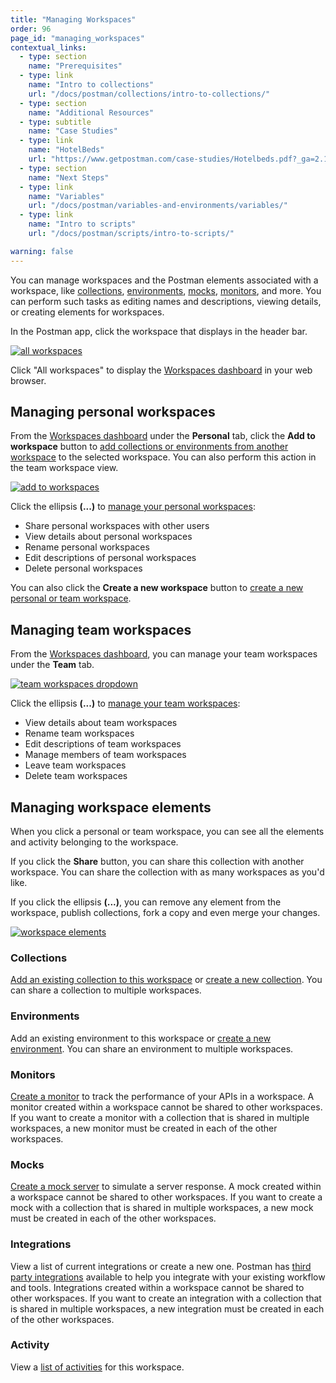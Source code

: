 ```yaml
---
title: "Managing Workspaces"
order: 96
page_id: "managing_workspaces"
contextual_links:
  - type: section
    name: "Prerequisites"
  - type: link
    name: "Intro to collections"
    url: "/docs/postman/collections/intro-to-collections/"
  - type: section
    name: "Additional Resources"
  - type: subtitle
    name: "Case Studies"
  - type: link
    name: "HotelBeds"
    url: "https://www.getpostman.com/case-studies/Hotelbeds.pdf?_ga=2.127143115.754547870.1571851340-1454169035.1570491567"
  - type: section
    name: "Next Steps"
  - type: link
    name: "Variables"
    url: "/docs/postman/variables-and-environments/variables/"
  - type: link
    name: "Intro to scripts"
    url: "/docs/postman/scripts/intro-to-scripts/"

warning: false
---
```


You can manage workspaces and the Postman elements associated with a workspace, like [collections](/docs/postman/collections/intro-to-collections/), [environments](/docs/postman/variables-and-environments/variables/), [mocks](/docs/postman/mock-servers/intro-to-mock-servers/), [monitors](/docs/postman/monitors/intro-monitors/), and more. You can perform such tasks as editing names and descriptions, viewing details, or creating elements for workspaces.

In the Postman app, click the workspace that displays in the header bar.

[![all workspaces](https://assets.postman.com/postman-docs/test-all-workspaces.png)](https://assets.postman.com/postman-docs/test-all-workspaces.png)

Click "All workspaces" to display the [Workspaces dashboard](https://app.getpostman.com/dashboard) in your web browser.

## Managing personal workspaces

From the [Workspaces dashboard](https://app.getpostman.com/dashboard) under the **Personal** tab, click the **Add to workspace** button to [add collections or environments from another workspace](/docs/postman/workspaces/using-workspaces/) to the selected workspace. You can also perform this action in the team workspace view.

[![add to workspaces](https://assets.postman.com/postman-docs/Workspace_rightclick_menu.png)](https://assets.postman.com/postman-docs/Workspace_rightclick_menu.png)

Click the ellipsis **(...)** to [manage your personal workspaces](/docs/postman/workspaces/using-workspaces/):

* Share personal workspaces with other users
* View details about personal workspaces
* Rename personal workspaces
* Edit descriptions of personal workspaces
* Delete personal workspaces

You can also click the **Create a new workspace** button to [create a new personal or team workspace](/docs/postman/workspaces/creating-workspaces/).

## Managing team workspaces

From the [Workspaces dashboard](https://app.getpostman.com/dashboard), you can manage your team workspaces under the **Team** tab.

[![team workspaces dropdown](https://assets.postman.com/postman-docs/dashboard-team-dropdown.png)](https://assets.postman.com/postman-docs/dashboard-team-dropdown.png)

Click the ellipsis **(...)** to [manage your team workspaces](/docs/postman/workspaces/using-workspaces/):

* View details about team workspaces
* Rename team workspaces
* Edit descriptions of team workspaces
* Manage members of team workspaces
* Leave team workspaces
* Delete team workspaces

## Managing workspace elements

When you click a personal or team workspace, you can see all the elements and activity belonging to the workspace.  

If you click the **Share** button, you can share this collection with another workspace. You can share the collection with as many workspaces as you'd like.

If you click the ellipsis **(...)**, you can remove any element from the workspace, publish collections, fork a copy and even merge your changes.

[![workspace elements](https://assets.postman.com/postman-docs/Workspace_Dashboard_Mainscreen.png)](https://assets.postman.com/postman-docs/Workspace_Dashboard_Mainscreen.png)

### Collections

[Add an existing collection to this workspace](/docs/postman/workspaces/using-workspaces/) or [create a new collection](/docs/postman/collections/creating-collections/). You can share a collection to multiple workspaces.

### Environments

Add an existing environment to this workspace or [create a new environment](/docs/postman/variables-and-environments/variables/#environments-in-postman). You can share an environment to multiple workspaces.

### Monitors

[Create a monitor](/docs/postman/monitors/setting-up-monitor/) to track the performance of your APIs in a workspace. A monitor created within a workspace cannot be shared to other workspaces. If you want to create a monitor with a collection that is shared in multiple workspaces, a new monitor must be created in each of the other workspaces.

### Mocks

[Create a mock server](/docs/postman/mock-servers/setting-up-mock/) to simulate a server response. A mock created within a workspace cannot be shared to other workspaces. If you want to create a mock with a collection that is shared in multiple workspaces, a new mock must be created in each of the other workspaces.

### Integrations

View a list of current integrations or create a new one. Postman has [third party integrations](/docs/postman-pro/integrations/intro-integrations/) available to help you integrate with your existing workflow and tools. Integrations created within a workspace cannot be shared to other workspaces. If you want to create an integration with a collection that is shared in multiple workspaces, a new integration must be created in each of the other workspaces.

### Activity

View a [list of activities](/docs/postman/workspaces/activity-feed-and-restoring-collections/) for this workspace.
